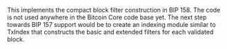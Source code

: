 This implements the compact block filter construction in BIP 158. The code is not used anywhere in the Bitcoin Core code base yet. The next step towards BIP 157 support would be to create an indexing module similar to TxIndex that constructs the basic and extended filters for each validated block.
